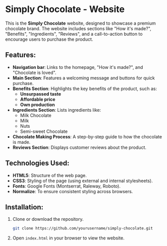 # Simply Chocolate - Website

This is the **Simply Chocolate** website, designed to showcase a premium chocolate brand. The website includes sections like "How it's made?", "Benefits", "Ingredients", "Reviews", and a call-to-action button to encourage users to purchase the product.

## Features:

- **Navigation bar**: Links to the homepage, "How it's made?", and "Chocolate is loved".
- **Main Section**: Features a welcoming message and buttons for quick purchase.
- **Benefits Section**: Highlights the key benefits of the product, such as:
  - **Unsurpassed taste**
  - **Affordable price**
  - **Own production**
- **Ingredients Section**: Lists ingredients like:
  - Milk Chocolate
  - Milk
  - Nuts
  - Semi-sweet Chocolate
- **Chocolate Making Process**: A step-by-step guide to how the chocolate is made.
- **Reviews Section**: Displays customer reviews about the product.

## Technologies Used:

- **HTML5**: Structure of the web page.
- **CSS3**: Styling of the page (using external and internal stylesheets).
- **Fonts**: Google Fonts (Montserrat, Raleway, Roboto).
- **Normalize**: To ensure consistent styling across browsers.

## Installation:

1. Clone or download the repository.
   ```bash
   git clone https://github.com/yourusername/simply-chocolate.git
   ```
2. Open `index.html` in your browser to view the website.
